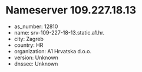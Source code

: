 # Nameserver 109.227.18.13

* as_number: 12810
* name: srv-109-227-18-13.static.a1.hr.
* city: Zagreb
* country: HR
* organization: A1 Hrvatska d.o.o.
* version: Unknown
* dnssec: Unknown
